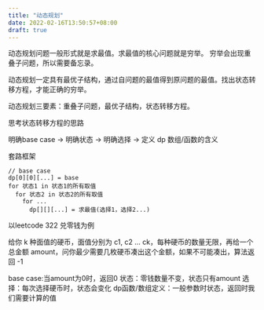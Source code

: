 ```yaml
---
title: "动态规划"
date: 2022-02-16T13:50:57+08:00
draft: true
---
```


动态规划问题一般形式就是求最值。求最值的核心问题就是穷举。
穷举会出现重叠子问题，所以需要备忘录。

动态规划一定具有最优子结构，通过自问题的最值得到原问题的最值。找出状态转移方程，才能正确的穷举。

动态规划三要素：重叠子问题，最优子结构，状态转移方程。

思考状态转移方程的思路

明确base case -> 明确状态 -> 明确选择 -> 定义 dp 数组/函数的含义

套路框架
```
// base case
dp[0][0][...] = base
for 状态1 in 状态1的所有取值
  for 状态2 in 状态2的所有取值
    for ...
      dp[][][...] = 求最值(选择1，选择2...)
```

以leetcode 322 兑零钱为例

给你 k 种面值的硬币，面值分别为 c1, c2 ... ck，每种硬币的数量无限，再给一个总金额 amount，问你最少需要几枚硬币凑出这个金额，如果不可能凑出，算法返回 -1 

base case:当amount为0时，返回0
状态：零钱数量不变，状态只有amount
选择：每次选择硬币时，状态会变化
dp函数/数组定义：一般参数时状态，返回时我们需要计算的值